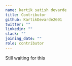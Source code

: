 ```yaml
---
name: kartik satish devarde
title: Contributor
github: KartikDevarde2601
twitter: ""
linkedin: ""
slack: ""
joining_date: ""
role: contributor
---
```


Still waiting for this

